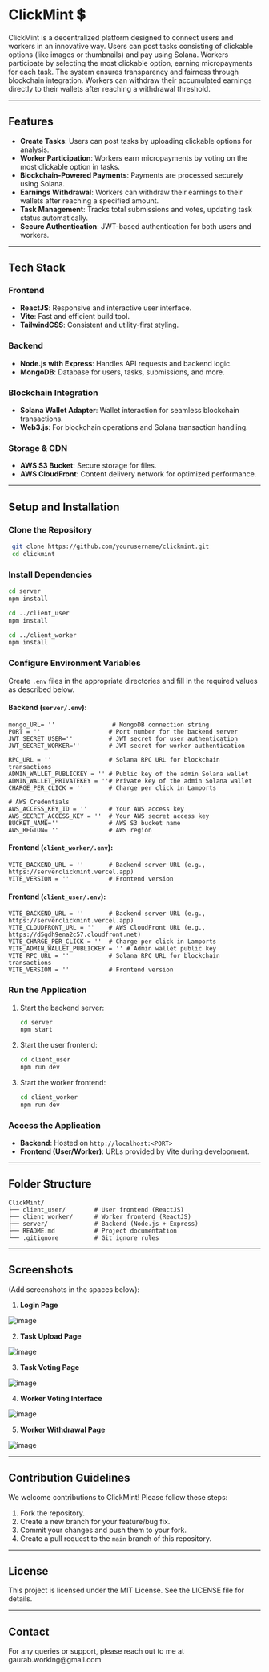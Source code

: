# ClickMint 💲

ClickMint is a decentralized platform designed to connect users and workers in an innovative way. Users can post tasks consisting of clickable options (like images or thumbnails) and pay using Solana. Workers participate by selecting the most clickable option, earning micropayments for each task. The system ensures transparency and fairness through blockchain integration. Workers can withdraw their accumulated earnings directly to their wallets after reaching a withdrawal threshold.

---

## Features

- **Create Tasks**: Users can post tasks by uploading clickable options for analysis.
- **Worker Participation**: Workers earn micropayments by voting on the most clickable option in tasks.
- **Blockchain-Powered Payments**: Payments are processed securely using Solana.
- **Earnings Withdrawal**: Workers can withdraw their earnings to their wallets after reaching a specified amount.
- **Task Management**: Tracks total submissions and votes, updating task status automatically.
- **Secure Authentication**: JWT-based authentication for both users and workers.

---

## Tech Stack

### Frontend

- **ReactJS**: Responsive and interactive user interface.
- **Vite**: Fast and efficient build tool.
- **TailwindCSS**: Consistent and utility-first styling.

### Backend

- **Node.js with Express**: Handles API requests and backend logic.
- **MongoDB**: Database for users, tasks, submissions, and more.

### Blockchain Integration

- **Solana Wallet Adapter**: Wallet interaction for seamless blockchain transactions.
- **Web3.js**: For blockchain operations and Solana transaction handling.

### Storage & CDN

- **AWS S3 Bucket**: Secure storage for files.
- **AWS CloudFront**: Content delivery network for optimized performance.

---

## Setup and Installation

### Clone the Repository

```bash
 git clone https://github.com/yourusername/clickmint.git
 cd clickmint
```

### Install Dependencies

```bash
cd server
npm install

cd ../client_user
npm install

cd ../client_worker
npm install
```

### Configure Environment Variables

Create `.env` files in the appropriate directories and fill in the required values as described below.

#### Backend (`server/.env`):

```env
mongo_URL= ''                # MongoDB connection string
PORT = ''                   # Port number for the backend server
JWT_SECRET_USER=''          # JWT secret for user authentication
JWT_SECRET_WORKER=''        # JWT secret for worker authentication

RPC_URL = ''                # Solana RPC URL for blockchain transactions
ADMIN_WALLET_PUBLICKEY = '' # Public key of the admin Solana wallet
ADMIN_WALLET_PRIVATEKEY = ''# Private key of the admin Solana wallet
CHARGE_PER_CLICK = ''       # Charge per click in Lamports

# AWS Credentials
AWS_ACCESS_KEY_ID = ''      # Your AWS access key
AWS_SECRET_ACCESS_KEY = ''  # Your AWS secret access key
BUCKET_NAME=''              # AWS S3 bucket name
AWS_REGION= ''              # AWS region
```

#### Frontend (`client_worker/.env`):

```env
VITE_BACKEND_URL = ''       # Backend server URL (e.g., https://serverclickmint.vercel.app)
VITE_VERSION = ''           # Frontend version
```

#### Frontend (`client_user/.env`):

```env
VITE_BACKEND_URL = ''       # Backend server URL (e.g., https://serverclickmint.vercel.app)
VITE_CLOUDFRONT_URL = ''    # AWS CloudFront URL (e.g., https://d5gdh9ena2c57.cloudfront.net)
VITE_CHARGE_PER_CLICK = ''  # Charge per click in Lamports
VITE_ADMIN_WALLET_PUBLICKEY = '' # Admin wallet public key
VITE_RPC_URL = ''           # Solana RPC URL for blockchain transactions
VITE_VERSION = ''           # Frontend version
```

### Run the Application

1. Start the backend server:

   ```bash
   cd server
   npm start
   ```

2. Start the user frontend:

   ```bash
   cd client_user
   npm run dev
   ```

3. Start the worker frontend:

   ```bash
   cd client_worker
   npm run dev
   ```

### Access the Application

- **Backend**: Hosted on `http://localhost:<PORT>`
- **Frontend (User/Worker)**: URLs provided by Vite during development.

---

## Folder Structure

```plaintext
ClickMint/
├── client_user/        # User frontend (ReactJS)
├── client_worker/      # Worker frontend (ReactJS)
├── server/             # Backend (Node.js + Express)
├── README.md           # Project documentation
└── .gitignore          # Git ignore rules
```

---

## Screenshots

(Add screenshots in the spaces below):


1. **Login Page**

![image](https://github.com/user-attachments/assets/26480661-85bf-41c1-98d2-a5506b4c0429)


2. **Task Upload Page**

![image](https://github.com/user-attachments/assets/3b2150ef-af61-4fcf-8d12-aa807f4a872b)


3. **Task Voting Page**

![image](https://github.com/user-attachments/assets/5d473c14-cc15-44da-abc6-3a336f3a5d7e)


4. **Worker Voting Interface**

![image](https://github.com/user-attachments/assets/69eab202-487d-4aa8-a012-bef735767505)


5. **Worker Withdrawal Page**

![image](https://github.com/user-attachments/assets/1e96d38a-a732-4db7-9368-d633d7b13a86)




---

## Contribution Guidelines

We welcome contributions to ClickMint! Please follow these steps:

1. Fork the repository.
2. Create a new branch for your feature/bug fix.
3. Commit your changes and push them to your fork.
4. Create a pull request to the `main` branch of this repository.

---

## License

This project is licensed under the MIT License. See the LICENSE file for details.

---

## Contact

For any queries or support, please reach out to me at \
gaurab.working\@gmail.com 

